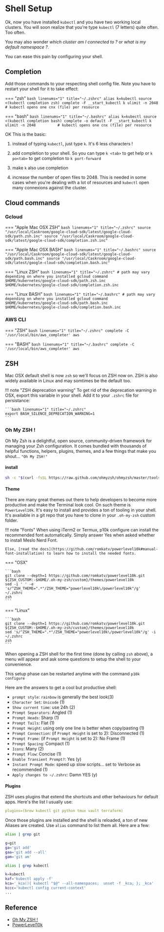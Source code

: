 # Shell Setup

Ok, now you have installed `kubectl` and you have two working local clusters. You will soon realize that you're type `kubectl` (7 letters) quite often. Too often.

You may also wonder *which cluster am I connected to ?* or *what is my default namespace ?*.

You can ease this pain by configuring your shell. 


## Completion

Add those commands to your respecting shell config file. Note you have to restart your shell for it to take effect:

=== "zsh"
    ```bash linenums="1" title="~/.zshrc"
    alias k=kubectl
    source <(kubectl completion zsh)
    complete -F __start_kubectl k
    ulimit -n 2048          # kubectl opens one cnx (file) per resource
    ```

=== "bash"
    ```bash linenums="1" title="~/.bashrc"
    alias k=kubectl
    source <(kubectl completion bash)
    complete -o default -F __start_kubectl k
    ulimit -n 2048          # kubectl opens one cnx (file) per resource
    ```

OK This is the basic:

1) instead of typing `kubectl`, just type `k`. It's 6 less characters !

2) add completion to your shell. So you can type `k <tab>` to get help or `k po<tab>` to get completion to `k port-forward`

3) make `k` also use completion

4) increase the number of open files to 2048. This is needed in some cases when you're dealing with a lot of resources and `kubectl` open many connexions against the cluster.

## Cloud commands

### Gcloud

=== "Apple Mac OSX ZSH"
    ```bash linenums="1" title="~/.zshrc"
    source "/usr/local/Caskroom/google-cloud-sdk/latest/google-cloud-sdk/path.zsh.inc"
    source "/usr/local/Caskroom/google-cloud-sdk/latest/google-cloud-sdk/completion.zsh.inc"
    ```

=== "Apple Mac OSX BASH"
    ```bash linenums="1" title="~/.bashrc"
    source "/usr/local/Caskroom/google-cloud-sdk/latest/google-cloud-sdk/path.bash.inc"
    source "/usr/local/Caskroom/google-cloud-sdk/latest/google-cloud-sdk/completion.bash.inc"
    ```

=== "Linux ZSH"
    ```bash linenums="1" title="~/.zshrc"
    # path may vary depending on where you installed gcloud command
    $HOME/kubernetes/google-cloud-sdk/path.zsh.inc
    $HOME/kubernetes/google-cloud-sdk/completion.zsh.inc
    ```

=== "Linux BASH"
    ```bash linenums="1" title="~/.bashrc"
    # path may vary depending on where you installed gcloud command
    $HOME/kubernetes/google-cloud-sdk/path.bash.inc
    $HOME/kubernetes/google-cloud-sdk/completion.bash.inc
    ```

### AWS CLI

=== "ZSH"
    ```bash linenums="1" title="~/.zshrc"
    complete -C '/usr/local/bin/aws_completer' aws
    ```

=== "BASH"
    ```bash linenums="1" title="~/.bashrc"
    complete -C '/usr/local/bin/aws_completer' aws
    ```

## ZSH

Mac OSX default shell is now `zsh` so we'll focus on ZSH now on. ZSH is also widely available in Linux and may somtimes be the default too.

!!! note "ZSH deprecation warning"
    To get rid of the deprecation warning in OSX, export this variable in your shell. Add it to your `.zshrc` file for persistance:

    ```bash linenums="1" title="~/.zshrc"
    export BASH_SILENCE_DEPRECATION_WARNING=1
    ```
### Oh My ZSH !

Oh My Zsh is a delightful, open source, community-driven framework for managing your Zsh configuration. It comes bundled with thousands of helpful functions, helpers, plugins, themes, and a few things that make you shout... `"Oh My ZSH!"`

#### install

```bash
sh -c "$(curl -fsSL https://raw.github.com/ohmyzsh/ohmyzsh/master/tools/install.sh)"
```

#### Theme

There are many great themes out there to help developers to become more productive and make the Terminal look cool.
On such theme is `PowerLevel10k`. It's easy to install and provides a ton of tooling in your shell. It's available in a git repo that you have to clone in your `.oh-my-zsh`  custom folder.

!!! note "Fonts"
    When using iTerm2 or Termux, p10k configure can install the recommended font automatically. Simply answer Yes when asked whether to install Meslo Nerd Font.

    Else, [read the docs](https://github.com/romkatv/powerlevel10k#manual-font-installation) to learn how to install the needed fonts.

=== "OSX"

    ```bash
    git clone --depth=1 https://github.com/romkatv/powerlevel10k.git ${ZSH_CUSTOM:-$HOME/.oh-my-zsh/custom}/themes/powerlevel10k
    sed -i ' ' -e 's/^ZSH_THEME=".*"/ZSH_THEME="powerlevel10k\/powerlevel10k"/g'  ~/.zshrc
    zsh
    ```

=== "Linux"

    ```bash
    git clone --depth=1 https://github.com/romkatv/powerlevel10k.git ${ZSH_CUSTOM:-$HOME/.oh-my-zsh/custom}/themes/powerlevel10k
    sed 's/^ZSH_THEME=".*"/ZSH_THEME="powerlevel10k\/powerlevel10k"/g' -i ~/.zshrc
    zsh
    ```

When opening a ZSH shell for the first time (done by calling `zsh` above), a menu will appear and ask some questions to setup the shell to your convenience.

This setup phase can be restarted anytime with the command `p10k configure`

Here are the answers to get a cool but productive shell:

- `prompt style`: `rainbow` is generally the best look(3)
- `Character Set`: `Unicode` (1)
- `Show current time`: use 24h (2)
- `Prompt Separators`: Angled (1)
- `Prompt Heads`: Sharp (1)
- `Prompt Tails`: Flat (1)
- `Prompt Height`: using only one line is better when copy/pasting (1)
- `Prompt Connection`: (if `Prompt Height` is set to 2): Disconnected (1)
- `Prompt Frame`: (if `Prompt Height` is set to 2): No Frame (1)
- `Prompt Spacing`: Compact (1)
- `Icons`: Many (2)
- `Prompt Flow`: Concise (1)
- `Enable Transient Prompt?`: Yes (y)
- `Instant Prompt Mode`: speed up slow scripts... set to Verbose as recommended (1)
- `Apply changes to ~/.zshrc`: Damn YES (y)

#### Plugins

ZSH uses plugins that extend the shortcuts and other behaviours for default apps. Here's the list I usually use:

```yaml
plugins=(brew kubectl git python tmux vault terraform)
```

Once those plugins are installed and the shell is reloaded, a ton of new Aliases are created. Use `alias` command to list them all. Here are a few:

```bash
alias | grep git

g=git
ga='git add'
gaa='git add --all'
gam='git am'

alias | grep kubectl

k=kubectl
kaf='kubectl apply -f'
kca='_kca(){ kubectl "$@" --all-namespaces;  unset -f _kca; }; _kca'
kccc='kubectl config current-context'
...
```

## Reference

- [Oh My ZSH !](https://ohmyz.sh/)
- [PowerLevel10k](https://github.com/romkatv/powerlevel10k)